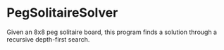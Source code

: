 # PegSolitaireSolver

Given an 8x8 peg solitaire board, this program finds a solution through a recursive depth-first search.
